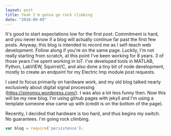 ```yaml
---
layout: post
title: Yeah I'm gonna go rock climbing
date: "2018-09-09"
---
```


It's good to start expectations low for the first post. Commitment is hard, and you never know if a blog will actually continue far past the first few posts. Anyway, this blog is intended to record me as I self-teach web development. Follow along if you're on the same page. Luckily, I'm not really starting from scratch, at this point I've been working for 8 years. 3 of those years I've spent working in IoT. I've developed tools in MATLAB, Python, LabVIEW, Squirrel/C, and also done a tiny bit of node development, mostly to create an endpoint for my Electric Imp module post requests. 

I used to focus primarily on hardware work, and my old blog talked nearly exclusively about digital signal processing (https://simonxu.wordpress.com/). I was also a lot less funny then. Now this will be my new blog. I'm using github pages with jekyll and I'm using a template someone else came up with (credit is on the bottom of the page).

Recently, I decided that hardware is too hard, and thus begins my switch. No guarantees. I'm going rock climbing.

~~~ js
var blog = require('persistence');
~~~
